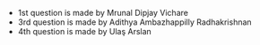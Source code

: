 - 1st question is made by Mrunal Dipjay Vichare
- 3rd question is made by Adithya Ambazhappilly Radhakrishnan
- 4th question is made by Ulaş Arslan 
